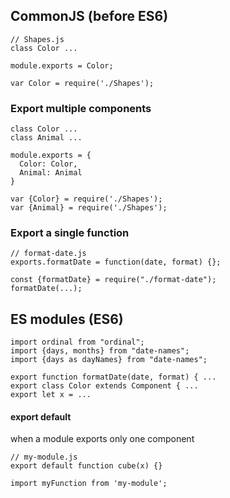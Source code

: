 ## CommonJS (before ES6)
```
// Shapes.js  
class Color ...

module.exports = Color;
```

```
var Color = require('./Shapes');
```

### Export multiple components
```
class Color ...  
class Animal ...

module.exports = {  
  Color: Color,  
  Animal: Animal  
}
```

```
var {Color} = require('./Shapes');  
var {Animal} = require('./Shapes');
```

### Export a single function
```
// format-date.js  
exports.formatDate = function(date, format) {};
```

```
const {formatDate} = require("./format-date");  
formatDate(...);
```

## ES modules (ES6)
```
import ordinal from "ordinal";  
import {days, months} from "date-names";  
import {days as dayNames} from "date-names";

export function formatDate(date, format) { ...   
export class Color extends Component { ...  
export let x = ...
```

#### export default
when a module exports only one component
```
// my-module.js  
export default function cube(x) {}  

import myFunction from 'my-module';
```
